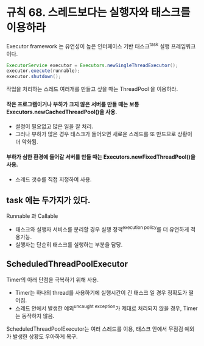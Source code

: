 # 규칙 68. 스레드보다는 실행자와 태스크를 이용하라

Executor framework 는 유연성이 높은 인터페이스 기반 태스크<sup>task</sup> 실행 프레임워크이다. 
```java
ExecutorService executor = Executors.newSingleThreadExecutor();
executor.execute(runnable);
executor.shutdown();
```

작업을 처리하는 스레드 여러개를 만들고 싶을 때는 ThreadPool 을 이용하라. 

#### 작은 프로그램이거나 부하가 크지 않은 서버를 만들 때는 보통 Executors.newCachedThreadPool()을 사용.
- 설정이 필요없고 많은 일을 잘 처리.
- 그러나 부하가 많은 경우 태스크가 들어오면 새로운 스레드를 또 만드므로 상황이 더 악화됨.

#### 부하가 심한 환경에 들어갈 서버를 만들 때는 Executors.newFixedThreadPool()을 사용.
- 스레드 갯수를 직접 지정하여 사용. 

## task 에는 두가지가 있다.
Runnable 과 Callable 
- 태스크와 실행자 서비스를 분리할 경우 실행 정책<sup>execution policy</sup>를 더 유연하게 적용가능.
- 실행자는 단순히 태스크를 실행하는 부분을 담당.

## ScheduledThreadPoolExecutor
Timer의 아래 단점을 극복하기 위해 사용. 

- Timer는 하나의 thread를 사용하기에 실행시간이 긴 태스크 일 경우 정확도가 떨어짐.
- 스레드 안에서 발생한 예외<sup>uncaught exception</sup>가 제대로 처리되지 않을 경우, Timer는 동작하지 않음.

ScheduledThreadPoolExecutor는 여러 스레드를 이용, 태스크 안에서 무점검 예외가 발생한 상황도 우아하게 복구.